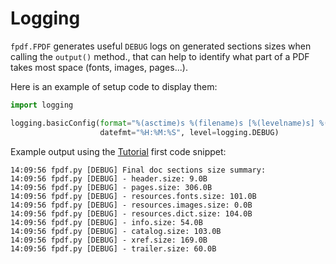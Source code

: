 # Logging #

`fpdf.FPDF` generates useful `DEBUG` logs on generated sections sizes
when calling the `output()` method., that can help to identify what part of a PDF
takes most space (fonts, images, pages...).

Here is an example of setup code to display them:

```python
import logging

logging.basicConfig(format="%(asctime)s %(filename)s [%(levelname)s] %(message)s",
                    datefmt="%H:%M:%S", level=logging.DEBUG)
```

Example output using the [Tutorial](Tutorial.md) first code snippet:

    14:09:56 fpdf.py [DEBUG] Final doc sections size summary:
    14:09:56 fpdf.py [DEBUG] - header.size: 9.0B
    14:09:56 fpdf.py [DEBUG] - pages.size: 306.0B
    14:09:56 fpdf.py [DEBUG] - resources.fonts.size: 101.0B
    14:09:56 fpdf.py [DEBUG] - resources.images.size: 0.0B
    14:09:56 fpdf.py [DEBUG] - resources.dict.size: 104.0B
    14:09:56 fpdf.py [DEBUG] - info.size: 54.0B
    14:09:56 fpdf.py [DEBUG] - catalog.size: 103.0B
    14:09:56 fpdf.py [DEBUG] - xref.size: 169.0B
    14:09:56 fpdf.py [DEBUG] - trailer.size: 60.0B
